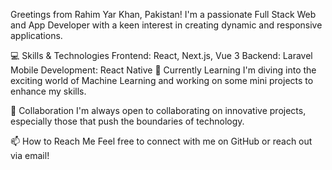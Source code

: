 Greetings from Rahim Yar Khan, Pakistan! I'm a passionate Full Stack Web and App Developer with a keen interest in creating dynamic and responsive applications.

💻 Skills & Technologies
Frontend: React, Next.js, Vue 3
Backend: Laravel
Mobile Development: React Native
🌱 Currently Learning
I'm diving into the exciting world of Machine Learning and working on some mini projects to enhance my skills.

🤝 Collaboration
I'm always open to collaborating on innovative projects, especially those that push the boundaries of technology.

📫 How to Reach Me
Feel free to connect with me on GitHub or reach out via email!
